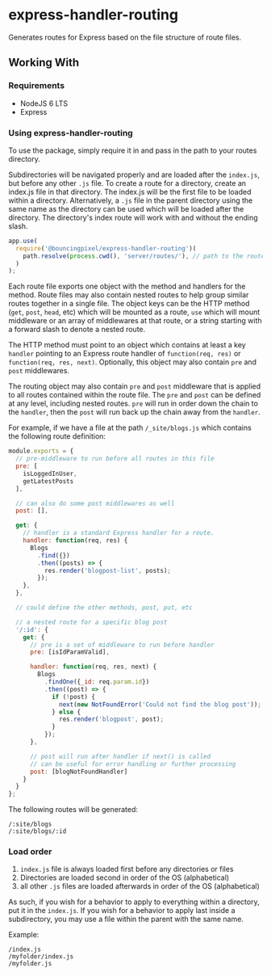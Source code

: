 # express-handler-routing

Generates routes for Express based on the file structure of route files.

## Working With

### Requirements

- NodeJS 6 LTS
- Express

### Using express-handler-routing

To use the package, simply require it in and pass in the path to your routes directory.

Subdirectories will be navigated properly and are loaded after the `index.js`, but before any other `.js` file.
To create a route for a directory, create an index.js file in that directory.
The index.js will be the first file to be loaded within a directory.
Alternatively, a `.js` file in the parent directory using the same name as the directory can be used
which will be loaded after the directory.
The directory's index route will work with and without the ending slash.

```js
app.use(
  require('@bouncingpixel/express-handler-routing')(
    path.resolve(process.cwd(), 'server/routes/'), // path to the routes directory
  )
);
```

Each route file exports one object with the method and handlers for the method. Route files may also contain nested routes to help group similar routes together in a single file. The object keys can be the HTTP method (`get`, `post`, `head`, etc) which will be mounted as a route, `use` which will mount middleware or an array of middlewares at that route, or a string starting with a forward slash to denote a nested route.

The HTTP method must point to an object which contains at least a key `handler` pointing to an Express route handler of `function(req, res)` or `function(req, res, next)`. Optionally, this object may also contain `pre` and `post` middlewares.

The routing object may also contain `pre` and `post` middleware that is applied to all routes contained within the route file. The `pre` and `post` can be defined at any level, including nested routes. `pre` will run in order down the chain to the `handler`, then the `post` will run back up the chain away from the `handler`.

For example, if we have a file at the path `/_site/blogs.js` which contains the following route definition:

```js
module.exports = {
  // pre-middleware to run before all routes in this file
  pre: [
    isLoggedInUser,
    getLatestPosts
  ],

  // can also do some post middlewares as well
  post: [],

  get: {
    // handler is a standard Express handler for a route.
    handler: function(req, res) {
      Blogs
        .find({})
        .then((posts) => {
          res.render('blogpost-list', posts);
        });
    },
  },

  // could define the other methods, post, put, etc

  // a nested route for a specific blog post
  '/:id': {
    get: {
      // pre is a set of middleware to run before handler
      pre: [isIdParamValid],

      handler: function(req, res, next) {
        Blogs
          .findOne({_id: req.param.id})
          .then((post) => {
            if (!post) {
              next(new NotFoundError('Could not find the blog post'));
            } else {
              res.render('blogpost', post);
            }
          });
      },

      // post will run after handler if next() is called
      // can be useful for error handling or further processing
      post: [blogNotFoundHandler]
    }
  }
};
```

The following routes will be generated:
```
/:site/blogs
/:site/blogs/:id
```

### Load order

1. `index.js` file is always loaded first before any directories or files
2. Directories are loaded second in order of the OS (alphabetical)
3. all other `.js` files are loaded afterwards in order of the OS (alphabetical)

As such, if you wish for a behavior to apply to everything within a directory, put it in the `index.js`.
If you wish for a behavior to apply last inside a subdirectory, you may use a file within the parent with the same name.

Example:
```
/index.js
/myfolder/index.js
/myfolder.js
```
